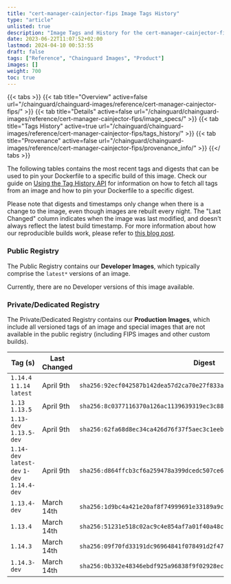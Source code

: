 ```yaml
---
title: "cert-manager-cainjector-fips Image Tags History"
type: "article"
unlisted: true
description: "Image Tags and History for the cert-manager-cainjector-fips Chainguard Image"
date: 2023-06-22T11:07:52+02:00
lastmod: 2024-04-10 00:53:55
draft: false
tags: ["Reference", "Chainguard Images", "Product"]
images: []
weight: 700
toc: true
---
```


{{< tabs >}}
{{< tab title="Overview" active=false url="/chainguard/chainguard-images/reference/cert-manager-cainjector-fips/" >}}
{{< tab title="Details" active=false url="/chainguard/chainguard-images/reference/cert-manager-cainjector-fips/image_specs/" >}}
{{< tab title="Tags History" active=true url="/chainguard/chainguard-images/reference/cert-manager-cainjector-fips/tags_history/" >}}
{{< tab title="Provenance" active=false url="/chainguard/chainguard-images/reference/cert-manager-cainjector-fips/provenance_info/" >}}
{{</ tabs >}}

The following tables contains the most recent tags and digests that can be used to pin your Dockerfile to a specific build of this image. Check our guide on [Using the Tag History API](/chainguard/chainguard-images/using-the-tag-history-api/) for information on how to fetch all tags from an image and how to pin your Dockerfile to a specific digest.

Please note that digests and timestamps only change when there is a change to the image, even though images are rebuilt every night. The "Last Changed" column indicates when the image was last modified, and doesn't always reflect the latest build timestamp. For more information about how our reproducible builds work, please refer to [this blog post](https://www.chainguard.dev/unchained/reproducing-chainguards-reproducible-image-builds).

### Public Registry
The Public Registry contains our **Developer Images**, which typically comprise the `latest*` versions of an image.

Currently, there are no Developer versions of this image available.

### Private/Dedicated Registry
The Private/Dedicated Registry contains our **Production Images**, which include all versioned tags of an image and special images that are not available in the public registry (including FIPS images and other custom builds).

| Tag (s)                                       | Last Changed | Digest                                                                    |
|-----------------------------------------------|--------------|---------------------------------------------------------------------------|
|  `1.14.4` `1` `1.14` `latest`                 | April 9th    | `sha256:92ecf042587b142dea57d2ca70e27f833aca44d5bb1cecf23395df6397d07b9b` |
|  `1.13` `1.13.5`                              | April 9th    | `sha256:8c0377116370a126ac1139639319ec3c887baf6d9b77b6bd9ee0944ccaab31eb` |
|  `1.13-dev` `1.13.5-dev`                      | April 9th    | `sha256:62fa68d8ec34ca426d76f37f5aec3c1eebee7702dc088bf4328607bf1f38fef0` |
|  `1.14-dev` `latest-dev` `1-dev` `1.14.4-dev` | April 9th    | `sha256:d864ffcb3cf6a259478a399dcedc507ce67a206374469715ceeee757b71ad96b` |
|  `1.13.4-dev`                                 | March 14th   | `sha256:1d9bc4a421e20af8f74999691e33189a9cb6643215cc2bc385e684c218cbb06a` |
|  `1.13.4`                                     | March 14th   | `sha256:51231e518c02ac9c4e854af7a01f40a48c3a78c63d7fbf43bfce756ca543ce12` |
|  `1.14.3`                                     | March 14th   | `sha256:09f70fd33191dc96964841f078491d2f47198671c1fdaa30fe6fd937c256f765` |
|  `1.14.3-dev`                                 | March 14th   | `sha256:0b332e48346ebdf925a96838f9f02928ec1ac85639636361ed078ff84a200f7b` |

